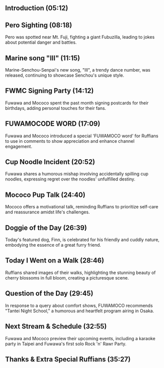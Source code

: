 ## Introduction (05:12)

## Pero Sighting (08:18)

Pero was spotted near Mt. Fuji, fighting a giant Fubuzilla, leading to jokes about potential danger and battles.

## Marine song "III" (11:15)

Marine-Senchou-Senpai's new song, "III", a trendy dance number, was released, continuing to showcase Senchou's unique style.

## FWMC Signing Party (14:12)

Fuwawa and Mococo spent the past month signing postcards for their birthdays, adding personal touches for their fans.

## FUWAMOCODE WORD (17:09)

Fuwawa and Mococo introduced a special 'FUWAMOCO word' for Ruffians to use in comments to show appreciation and enhance channel engagement.

## Cup Noodle Incident (20:52)

Fuwawa shares a humorous mishap involving accidentally spilling cup noodles, expressing regret over the noodles' unfulfilled destiny.

## Mococo Pup Talk (24:40)

Mococo offers a motivational talk, reminding Ruffians to prioritize self-care and reassurance amidst life's challenges.

## Doggie of the Day (26:39)

Today's featured dog, Finn, is celebrated for his friendly and cuddly nature, embodying the essence of a great furry friend.

## Today I Went on a Walk (28:46)

Ruffians shared images of their walks, highlighting the stunning beauty of cherry blossoms in full bloom, creating a picturesque scene.

## Question of the Day (29:45)

In response to a query about comfort shows, FUWAMOCO recommends "Tantei Night School," a humorous and heartfelt program airing in Osaka.

## Next Stream & Schedule (32:55)

Fuwawa and Mococo preview their upcoming events, including a karaoke party in Taipei and Fuwawa's first solo Rock 'n' Rawr Party.

## Thanks & Extra Special Ruffians (35:27)
